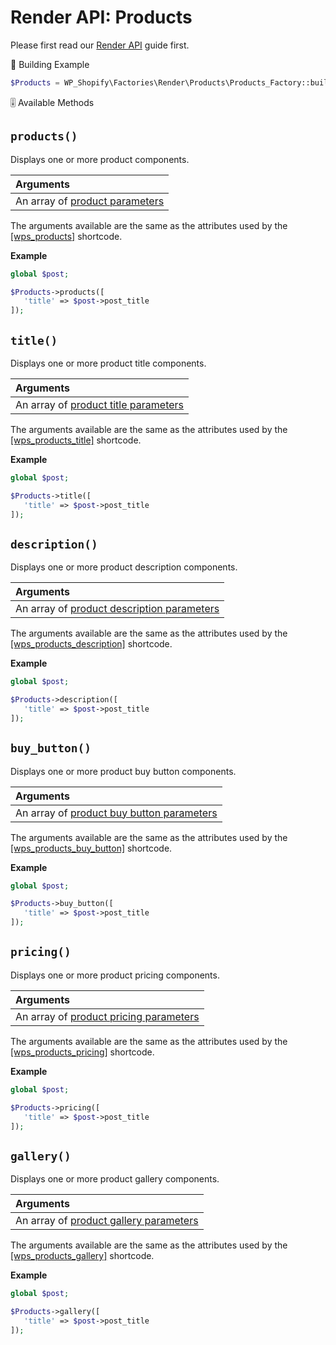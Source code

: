 # Render API: Products

Please first read our [Render API](guides/render-api.md) guide first.

<span class="heading-section">📍 Building Example</span>

```php
$Products = WP_Shopify\Factories\Render\Products\Products_Factory::build();
```

<span class="heading-section">🎚 Available Methods</span>

## `products()`

Displays one or more product components.

| Arguments                                                          |
| :----------------------------------------------------------------- |
| An array of [product parameters](shortcodes/wps_products?id=title) |

The arguments available are the same as the attributes used by the [[wps_products]](shortcodes/wps_products?id=title) shortcode.

**Example**

```php
global $post;

$Products->products([
   'title' => $post->post_title
]);
```

## `title()`

Displays one or more product title components.

| Arguments                                                                      |
| :----------------------------------------------------------------------------- |
| An array of [product title parameters](shortcodes/wps_products_title?id=title) |

The arguments available are the same as the attributes used by the [[wps_products_title]](shortcodes/wps_products_title?id=title) shortcode.

**Example**

```php
global $post;

$Products->title([
   'title' => $post->post_title
]);
```

## `description()`

Displays one or more product description components.

| Arguments                                                                                  |
| :----------------------------------------------------------------------------------------- |
| An array of [product description parameters](shortcodes/wps_products_description?id=title) |

The arguments available are the same as the attributes used by the [[wps_products_description]](shortcodes/wps_products_description?id=title) shortcode.

**Example**

```php
global $post;

$Products->description([
   'title' => $post->post_title
]);
```

## `buy_button()`

Displays one or more product buy button components.

| Arguments                                                                                |
| :--------------------------------------------------------------------------------------- |
| An array of [product buy button parameters](shortcodes/wps_products_buy_button?id=title) |

The arguments available are the same as the attributes used by the [[wps_products_buy_button]](shortcodes/wps_products_buy_button?id=title) shortcode.

**Example**

```php
global $post;

$Products->buy_button([
   'title' => $post->post_title
]);
```

## `pricing()`

Displays one or more product pricing components.

| Arguments                                                                          |
| :--------------------------------------------------------------------------------- |
| An array of [product pricing parameters](shortcodes/wps_products_pricing?id=title) |

The arguments available are the same as the attributes used by the [[wps_products_pricing]](shortcodes/wps_products_pricing?id=title) shortcode.

**Example**

```php
global $post;

$Products->pricing([
   'title' => $post->post_title
]);
```

## `gallery()`

Displays one or more product gallery components.

| Arguments                                                                          |
| :--------------------------------------------------------------------------------- |
| An array of [product gallery parameters](shortcodes/wps_products_gallery?id=title) |

The arguments available are the same as the attributes used by the [[wps_products_gallery]](shortcodes/wps_products_gallery?id=title) shortcode.

**Example**

```php
global $post;

$Products->gallery([
   'title' => $post->post_title
]);
```
